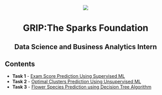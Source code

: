 <p align="center">
  <img src="https://lonylitical.github.io/tsf01/tsflogo.png" />
</p>
<h1 align="center"> 
GRIP:The Sparks Foundation
</h1>
<h2 align="center">
Data Science and Business Analytics Intern
 </h2>

## Contents

- <b>Task 1</b> - [Exam Score Prediction Using Supervised ML](https://github.com/tharunnayak14/TSF-Intern-Tasks/blob/main/Task-1%20Prediction%20using%20Supervised%20ML%20%20(Level%20-%20Beginner).ipynb)
- <b>Task 2</b> - [Optimal Clusters Prediction Using Unsupervised ML](https://github.com/tharunnayak14/TSF-Intern-Tasks/blob/main/Task-2%20Prediction%20using%20Unsupervised%20ML%20%20(Level%20-%20Beginner).ipynb)
- <b>Task 3</b> - [Flower Species Prediction using Decision Tree Algorithm](https://github.com/tharunnayak14/TSF-Intern-Tasks/blob/main/Task-3%20Prediction%20using%20Decision%20Tree%20%20Algorithm.ipynb)
